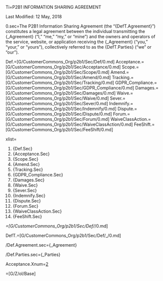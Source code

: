 Ti=P2B1 INFORMATION SHARING AGREEMENT

Last Modified: 12 May, 2018

0.sec=The P2B1 Information Sharing Agreement (the “{DefT.Agreement}”) constitutes a legal agreement between the individual transmitting the {_Agreement} (“I,” “me,” “my,” or “mine”) and the owners and operators of the service, website, or application receiving the {_Agreement} (“you,” “your,” or “yours”), collectively referred to as the {DefT.Parties} (“we” or “our”).

Def.=[G/CustomerCommons_Org/p2b1/Sec/Def/0.md]
Acceptance.=[G/CustomerCommons_Org/p2b1/Sec/Acceptance/0.md]
Scope.=[G/CustomerCommons_Org/p2b1/Sec/Scope/0.md]
Amend.=[G/CustomerCommons_Org/p2b1/Sec/Amend/0.md]
Tracking.=[G/CustomerCommons_Org/p2b1/Sec/Tracking/0.md]
GDPR_Compliance.=[G/CustomerCommons_Org/p2b1/Sec/GDPR_Compliance/0.md]
Damages.=[G/CustomerCommons_Org/p2b1/Sec/Damages/0.md]
Waive.=[G/CustomerCommons_Org/p2b1/Sec/Waive/0.md]
Sever.=[G/CustomerCommons_Org/p2b1/Sec/Sever/0.md]
Indemnify.=[G/CustomerCommons_Org/p2b1/Sec/Indemnify/0.md]
Dispute.=[G/CustomerCommons_Org/p2b1/Sec/Dispute/0.md]
Forum.=[G/CustomerCommons_Org/p2b1/Sec/Forum/0.md]
WaiveClassAction.=[G/CustomerCommons_Org/p2b1/Sec/WaiveClassAction/0.md]
FeeShift.=[G/CustomerCommons_Org/p2b1/Sec/FeeShift/0.md]


xlist=<ol class="secs-and"><li>{Def.Sec}<li>{Acceptance.Sec}<li>{Scope.Sec}<li>{Amend.Sec}<li>{Tracking.Sec}<li>{GDPR_Compliance.Sec}<li>{Damages.Sec}<li>{Waive.Sec}<li>{Sever.Sec}<li>{Indemnify.Sec}<li>{Dispute.Sec}<li>{Forum.Sec}<li>{WaiveClassAction.Sec}<li>{FeeShift.Sec}</ol>

_=[G/CustomerCommons_Org/p2b1/Sec/Def/_/0.md]

DefT.=[G/CustomerCommons_Org/p2b1/Sec/Def/_/0.md]

/Def.Agreement.sec={_Agreement}

/Def.Parties.sec={_Parties}

Acceptance.Xnum=<a href="#Acceptance.sec">2</a>

=[G/Z/ol/Base]
